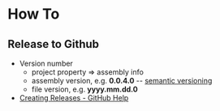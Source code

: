 # How To

## Release to Github
* Version number
	* project property => assembly info
	* assembly version, e.g. **0.0.4.0** -- [semantic versioning](http://semver.org/)
	* file version, e.g. **yyyy.mm.dd.0**
* [Creating Releases - GitHub Help](https://help.github.com/articles/creating-releases/)